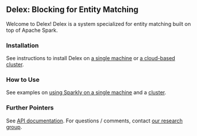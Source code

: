 ## Delex: Blocking for Entity Matching
Welcome to Delex! Delex is a system specialized for entity matching built on top of Apache Spark.

### Installation

See instructions to install Delex on [a single machine](https://github.com/anhaidgroup/delex/tree/docs/doc/installation-guides)  or [a cloud-based cluster](https://github.com/anhaidgroup/delex/blob/docs/doc/installation-guides/install-cloud-based-cluster.md). 

### How to Use

See examples on [using Sparkly on a single machine](https://github.com/anhaidgroup/delex/blob/docs/examples/Single-Machine-Example.md) and a [cluster](https://github.com/anhaidgroup/delex/blob/docs/examples/Cluster-Example.md). 

### Further Pointers

See [API documentation](). 
For questions / comments, contact [our research group](mailto:entitymatchinginfo@gmail.com).
